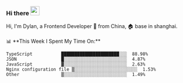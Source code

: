 ### Hi there <img src="https://media.giphy.com/media/hvRJCLFzcasrR4ia7z/giphy.gif" width="25px">

<!-- ![visitors](https://visitor-badge.glitch.me/badge?page_id=dislfyer.dislfyer) --!>

Hi, I'm Dylan, a Frontend Developer 🚀 from China, 🏠 base in shanghai.
<br/>
<br/>

📊 **This Week I Spent My Time On:**


<!--START_SECTION:waka-->

```text
TypeScript           ██████████████████████░░░  88.98%
JSON                 █░░░░░░░░░░░░░░░░░░░░░░░░  4.87%
JavaScript           ▓░░░░░░░░░░░░░░░░░░░░░░░░  2.63%
Nginx configuration file ▒░░░░░░░░░░░░░░░░░░░░░░░░  1.53%
Other                ▒░░░░░░░░░░░░░░░░░░░░░░░░  1.49%
```

<!--END_SECTION:waka-->

<!--
**About Me:**
 -->
